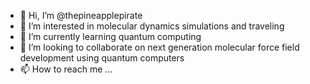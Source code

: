 - 👋 Hi, I’m @thepineapplepirate
- 👀 I’m interested in molecular dynamics simulations and traveling
- 🌱 I’m currently learning quantum computing
- 💞️ I’m looking to collaborate on next generation molecular force field development using quantum computers
- 📫 How to reach me ...

<!---
thepineapplepirate/thepineapplepirate is a ✨ special ✨ repository because its `README.md` (this file) appears on your GitHub profile.
You can click the Preview link to take a look at your changes.
--->

